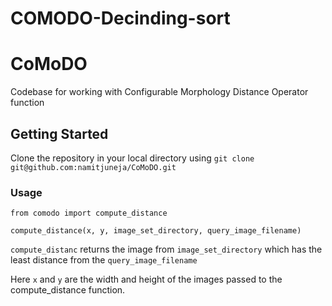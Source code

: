 # COMODO-Decinding-sort

# CoMoDO
Codebase for working with Configurable Morphology Distance Operator function

## Getting Started
Clone the repository in your local directory using `git clone git@github.com:namitjuneja/CoMoDO.git`

### Usage
```
from comodo import compute_distance  

compute_distance(x, y, image_set_directory, query_image_filename)  
```

`compute_distanc` returns the image from `image_set_directory`  which has the least distance from the `query_image_filename`

Here `x` and `y` are the width and height of the images passed to the compute_distance function.


